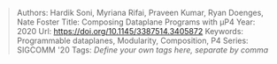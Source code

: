 > Authors: Hardik Soni, Myriana Rifai, Praveen Kumar, Ryan Doenges, Nate Foster
> Title: Composing Dataplane Programs with μP4
> Year: 2020
> Url: https://doi.org/10.1145/3387514.3405872
> Keywords: Programmable dataplanes, Modularity, Composition, P4
> Series: SIGCOMM '20
> Tags: *Define your own tags here, separate by comma*